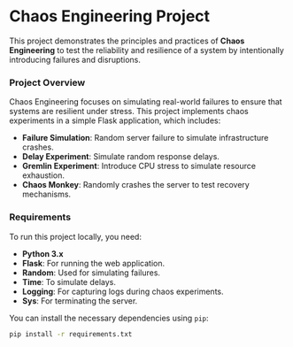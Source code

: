 # Chaos Engineering Project

This project demonstrates the principles and practices of **Chaos Engineering** to test the reliability and resilience of a system by intentionally introducing failures and disruptions.

### **Project Overview**

Chaos Engineering focuses on simulating real-world failures to ensure that systems are resilient under stress. This project implements chaos experiments in a simple Flask application, which includes:
- **Failure Simulation**: Random server failure to simulate infrastructure crashes.
- **Delay Experiment**: Simulate random response delays.
- **Gremlin Experiment**: Introduce CPU stress to simulate resource exhaustion.
- **Chaos Monkey**: Randomly crashes the server to test recovery mechanisms.

### **Requirements**

To run this project locally, you need:
- **Python 3.x** 
- **Flask**: For running the web application.
- **Random**: Used for simulating failures.
- **Time**: To simulate delays.
- **Logging**: For capturing logs during chaos experiments.
- **Sys**: For terminating the server.

You can install the necessary dependencies using `pip`:
```bash
pip install -r requirements.txt
